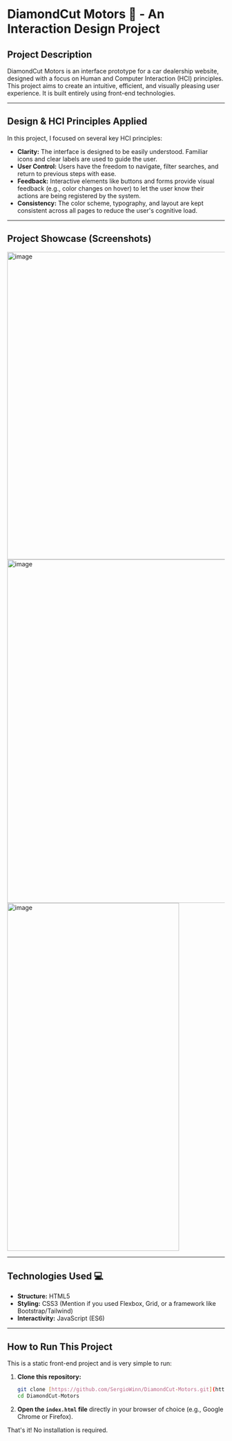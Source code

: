 # DiamondCut Motors 🚗 - An Interaction Design Project

## Project Description
DiamondCut Motors is an interface prototype for a car dealership website, designed with a focus on Human and Computer Interaction (HCI) principles. This project aims to create an intuitive, efficient, and visually pleasing user experience. It is built entirely using front-end technologies.

---

## Design & HCI Principles Applied
In this project, I focused on several key HCI principles:
* **Clarity:** The interface is designed to be easily understood. Familiar icons and clear labels are used to guide the user.
* **User Control:** Users have the freedom to navigate, filter searches, and return to previous steps with ease.
* **Feedback:** Interactive elements like buttons and forms provide visual feedback (e.g., color changes on hover) to let the user know their actions are being registered by the system.
* **Consistency:** The color scheme, typography, and layout are kept consistent across all pages to reduce the user's cognitive load.

---

## Project Showcase (Screenshots)
<img width="1236" height="710" alt="image" src="https://github.com/user-attachments/assets/e13166f1-7c13-4bba-a317-ce72d659f96a" />
<img width="573" height="793" alt="image" src="https://github.com/user-attachments/assets/65950fb8-70d4-474d-97be-5c2e7911c623" />
<img width="398" height="803" alt="image" src="https://github.com/user-attachments/assets/ca91bdfb-bee7-4acc-8fd3-064bbb175ef7" />





---

## Technologies Used 💻
* **Structure:** HTML5
* **Styling:** CSS3 (Mention if you used Flexbox, Grid, or a framework like Bootstrap/Tailwind)
* **Interactivity:** JavaScript (ES6)

---

## How to Run This Project
This is a static front-end project and is very simple to run:

1.  **Clone this repository:**
    ```bash
    git clone [https://github.com/SergioWinn/DiamondCut-Motors.git](https://github.com/SergioWinn/DiamondCut-Motors.git)
    cd DiamondCut-Motors
    ```
2.  **Open the `index.html` file** directly in your browser of choice (e.g., Google Chrome or Firefox).

That's it! No installation is required.
